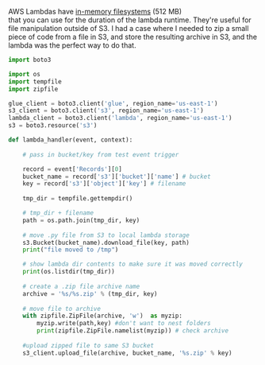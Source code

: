 AWS Lambdas have [in-memory filesystems](https://docs.aws.amazon.com/lambda/latest/dg/limits.html) (512 MB)  
that you can use for the duration of the lambda runtime. They're useful for file manipulation outside of S3. I had a case where I needed to zip a small piece of code from a file in S3, and store the resulting archive in S3, and the lambda was the perfect way to do that. 


```python
import boto3

import os
import tempfile
import zipfile

glue_client = boto3.client('glue', region_name='us-east-1')
s3_client = boto3.client('s3', region_name='us-east-1')
lambda_client = boto3.client('lambda', region_name='us-east-1')
s3 = boto3.resource('s3')

def lambda_handler(event, context):
    
    # pass in bucket/key from test event trigger

    record = event['Records'][0]
    bucket_name = record['s3']['bucket']['name'] # bucket 
    key = record['s3']['object']['key'] # filename
    
    tmp_dir = tempfile.gettempdir() 

    # tmp_dir + filename
    path = os.path.join(tmp_dir, key)
    
    # move .py file from S3 to local lambda storage
    s3.Bucket(bucket_name).download_file(key, path)
    print("file moved to /tmp")

    # show lambda dir contents to make sure it was moved correctly
    print(os.listdir(tmp_dir))
    
    # create a .zip file archive name
    archive = '%s/%s.zip' % (tmp_dir, key)
    
    # move file to archive
    with zipfile.ZipFile(archive, 'w')  as myzip:
        myzip.write(path,key) #don't want to nest folders
        print(zipfile.ZipFile.namelist(myzip)) # check archive
    
    #upload zipped file to same S3 bucket
    s3_client.upload_file(archive, bucket_name, '%s.zip' % key)
```

